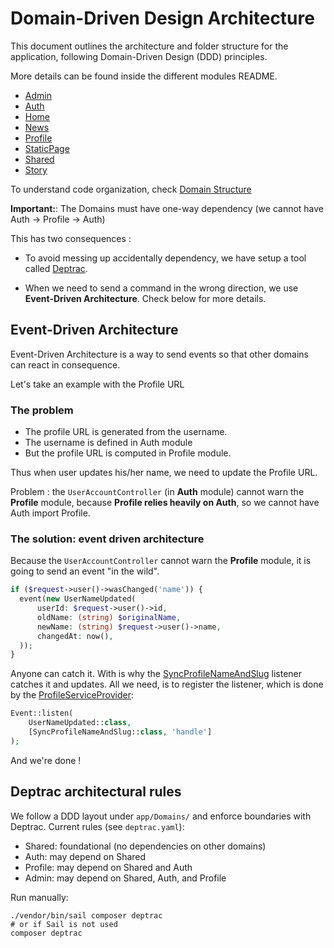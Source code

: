 # Domain-Driven Design Architecture

This document outlines the architecture and folder structure for the application, following Domain-Driven Design (DDD) principles.

More details can be found inside the different modules README.
- [Admin](../app/Domains/Admin/README.md)
- [Auth](../app/Domains/Auth/README.md)
- [Home](../app/Domains/Home/README.md)
- [News](../app/Domains/News/README.md)
- [Profile](../app/Domains/Profile/README.md)
- [StaticPage](../app/Domains/StaticPage/README.md)
- [Shared](../app/Domains/Shared/README.md)
- [Story](../app/Domains/Story/README.md)

To understand code organization, check [Domain Structure](./Domain_Structure.md)

**Important:**:  The Domains must have one-way dependency (we cannot have Auth -> Profile -> Auth)

This has two consequences :
- To avoid messing up accidentally dependency, we have setup a tool called [Deptrac](https://github.com/deptrac/deptrac).

- When we need to send a command in the wrong direction, we use **Event-Driven Architecture**. Check below for more details. 

## Event-Driven Architecture

Event-Driven Architecture is a way to send events so that other domains can react in consequence.

Let's take an example with the Profile URL

### The problem
- The profile URL is generated from the username. 
- The username is defined in Auth module
- But the profile URL is computed in Profile module.

Thus when user updates his/her name, we need to update the Profile URL.

Problem : the `UserAccountController` (in **Auth** module) cannot warn the **Profile** module, because **Profile relies heavily on Auth**, so we cannot have Auth import Profile.

### The solution: event driven architecture
Because the `UserAccountController` cannot warn the **Profile** module, it is going to send an event "in the wild".

```php
if ($request->user()->wasChanged('name')) {
  event(new UserNameUpdated(
      userId: $request->user()->id,
      oldName: (string) $originalName,
      newName: (string) $request->user()->name,
      changedAt: now(),
  ));
}
```

Anyone can catch it. With is why the [SyncProfileNameAndSlug](../app/Domains/Profile/Listeners/SyncProfileNameAndSlug.php) listener catches it and updates.
All we need, is to register the listener, which is done by the [ProfileServiceProvider](../app/Domains/Profile/Providers/ProfileServiceProvider.php):

```php
Event::listen(
    UserNameUpdated::class,
    [SyncProfileNameAndSlug::class, 'handle']
);
```
And we're done !

## Deptrac architectural rules

We follow a DDD layout under `app/Domains/` and enforce boundaries with Deptrac.
Current rules (see `deptrac.yaml`):

- Shared: foundational (no dependencies on other domains)
- Auth: may depend on Shared
- Profile: may depend on Shared and Auth
- Admin: may depend on Shared, Auth, and Profile

Run manually:

```
./vendor/bin/sail composer deptrac
# or if Sail is not used
composer deptrac
```
